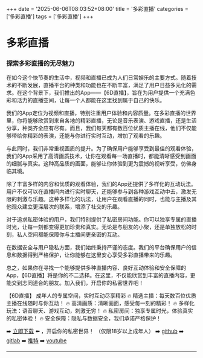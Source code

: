 +++
date = '2025-06-06T08:03:52+08:00'
title = '多彩直播'
categories = ['多彩直播']
tags = ['多彩直播']
+++

# 多彩直播

### 探索多彩直播的无尽魅力

在如今这个快节奏的生活中，视频和直播已成为人们日常娱乐的主要方式。随着技术的不断发展，直播平台的种类和功能也在不断丰富，满足了用户日益多元化的需求。在这个背景下，我们推出的App——【6D直播】，旨在为用户提供一个充满色彩和活力的直播空间，让每一个人都能在这里找到属于自己的快乐。

我们的App定位为视频和直播，特别注重用户体验和内容质量。在多彩直播的世界里，你将能够欣赏到来自各地的精彩直播，无论是音乐表演、游戏直播，还是生活分享，种类齐全应有尽有。而且，我们每天都有数百位优质主播在线，他们不仅能够带给你精彩的表演，还能与你进行实时互动，增加了观看的乐趣。

与此同时，我们非常重视画质的提升。为了确保用户能够享受到最佳的观看体验，我们的App采用了高清画质技术，让你在观看每一场直播时，都能清晰感受到画面的细腻与真实。这种高品质的画面，能够让你体验到更为震撼的视听享受，仿佛身临其境。

除了丰富多样的内容和优质的观看体验，我们的App还提供了多样化的互动玩法。用户不仅可以在直播间内进行实时聊天，还能够参与到各种游戏互动中去，激发无限的刺激与乐趣。这种多样化的玩法，让用户在观看直播的同时，也能与主播及其他观众建立更深层次的联系，增添了社交的乐趣。

对于追求私密体验的用户，我们特别提供了私密房间功能。你可以独享专属的直播时光，让每一刻都变得更加珍贵和真实。无论是与朋友的小聚，还是单独放松的时刻，私人空间都能保障你与主播间更亲密的互动。

在数据安全与用户隐私方面，我们始终秉持严谨的态度。我们的平台确保用户的信息和数据得到严格保护，让你能够在这里安心享受多彩直播带来的乐趣。

总之，如果你在寻找一个能够提供多种直播内容、良好互动体验和安全保障的App，【6D直播】将是你的不二选择。在这里，不仅能欣赏到丰富的直播内容，更能交到志同道合的朋友。加入我们，开启你的私密世界吧！

【6D直播】
成年人的专属空间，实时互动尽享精彩
🔥 精选主播：每天数百位优质主播在线随时与你互动！
🔥 高清画质：清晰画面，感受每一刻的精彩！
🔥 多样化玩法：语音聊天、游戏互动，刺激无穷！
🔥 私密房间：独享专属时光，体验真实的私密体验！
🔥 安全保障：隐私与数据安全，我们承诺严格保护！

➡️ [立即下载](https://down123.s3.ap-east-1.amazonaws.com/down/down.html?channelCode=blog) ⬅️ ，开启你的私密世界！
（仅限18岁以上成年人）
➡️ [github](https://aldult-live.github.io/)
➡️ [gitlab](https://seo-09598d.gitlab.io/)
➡️ [推特](https://x.com/wegame33)
➡️ [youtube](https://www.youtube.com/@6Dlive)

---
